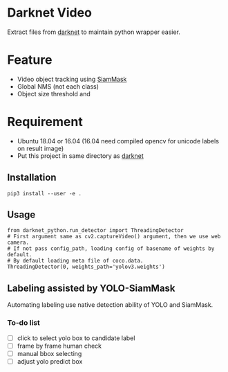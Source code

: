 # Darknet Video
Extract files from [darknet](https://github.com/AlexeyAB/darknet) to  maintain python wrapper easier.
# Feature
* Video object tracking using [SiamMask](https://github.com/foolwood/SiamMask)
* Global NMS (not each class)
* Object size threshold and 
# Requirement
* Ubuntu 18.04 or 16.04 (16.04 need compiled opencv for unicode labels on result image)
* Put this project in same directory as [darknet](https://github.com/AlexeyAB/darknet)
## Installation
`pip3 install --user -e .`
## Usage
```
from darknet_python.run_detector import ThreadingDetector
# First argument same as cv2.captureVideo() argument, then we use web camera.
# If not pass config_path, loading config of basename of weights by default.
# By default loading meta file of coco.data.
ThreadingDetector(0, weights_path='yolov3.weights')
```

## Labeling assisted by YOLO-SiamMask
Automating labeling use native detection ability of YOLO and SiamMask. 
### To-do list
- [ ] click to select yolo box to candidate label
- [ ] frame by frame human check 
- [ ] manual bbox selecting
- [ ] adjust yolo predict box